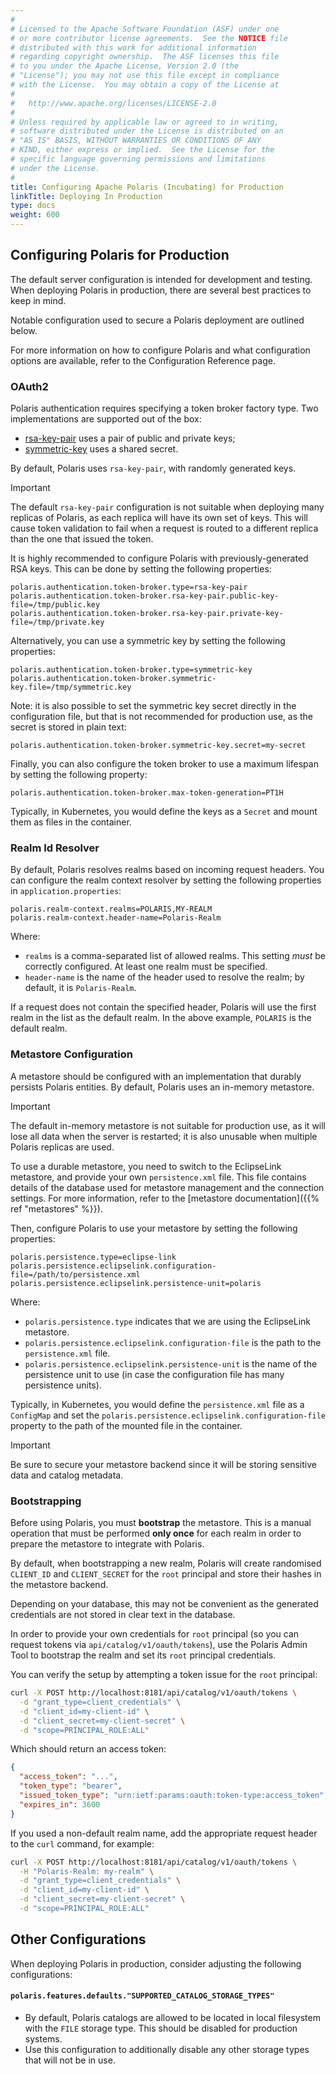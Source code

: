 ```yaml
---
#
# Licensed to the Apache Software Foundation (ASF) under one
# or more contributor license agreements.  See the NOTICE file
# distributed with this work for additional information
# regarding copyright ownership.  The ASF licenses this file
# to you under the Apache License, Version 2.0 (the
# "License"); you may not use this file except in compliance
# with the License.  You may obtain a copy of the License at
#
#   http://www.apache.org/licenses/LICENSE-2.0
#
# Unless required by applicable law or agreed to in writing,
# software distributed under the License is distributed on an
# "AS IS" BASIS, WITHOUT WARRANTIES OR CONDITIONS OF ANY
# KIND, either express or implied.  See the License for the
# specific language governing permissions and limitations
# under the License.
#
title: Configuring Apache Polaris (Incubating) for Production
linkTitle: Deploying In Production
type: docs
weight: 600
---
```


## Configuring Polaris for Production

The default server configuration is intended for development and testing. When deploying Polaris in
production, there are several best practices to keep in mind.

Notable configuration used to secure a Polaris deployment are outlined below.

For more information on how to configure Polaris and what configuration options are available,
refer to the Configuration Reference page.

### OAuth2

Polaris authentication requires specifying a token broker factory type. Two implementations are 
supported out of the box:

- [rsa-key-pair] uses a pair of public and private keys;
- [symmetric-key] uses a shared secret.

[rsa-key-pair]: https://github.com/apache/polaris/blob/390f1fa57bb1af24a21aa95fdbff49a46e31add7/service/common/src/main/java/org/apache/polaris/service/auth/JWTRSAKeyPairFactory.java
[symmetric-key]: https://github.com/apache/polaris/blob/390f1fa57bb1af24a21aa95fdbff49a46e31add7/service/common/src/main/java/org/apache/polaris/service/auth/JWTSymmetricKeyFactory.java

By default, Polaris uses `rsa-key-pair`, with randomly generated keys. 

> [!IMPORTANT]
> The default `rsa-key-pair` configuration is not suitable when deploying many replicas of Polaris,
> as each replica will have its own set of keys. This will cause token validation to fail when a
> request is routed to a different replica than the one that issued the token.

It is highly recommended to configure Polaris with previously-generated RSA keys. This can be done
by setting the following properties:

```properties
polaris.authentication.token-broker.type=rsa-key-pair
polaris.authentication.token-broker.rsa-key-pair.public-key-file=/tmp/public.key
polaris.authentication.token-broker.rsa-key-pair.private-key-file=/tmp/private.key
```

Alternatively, you can use a symmetric key by setting the following properties:

```properties
polaris.authentication.token-broker.type=symmetric-key
polaris.authentication.token-broker.symmetric-key.file=/tmp/symmetric.key
```

Note: it is also possible to set the symmetric key secret directly in the configuration file, but
that is not recommended for production use, as the secret is stored in plain text:

```properties
polaris.authentication.token-broker.symmetric-key.secret=my-secret
```

Finally, you can also configure the token broker to use a maximum lifespan by setting the following
property:

```properties
polaris.authentication.token-broker.max-token-generation=PT1H
```

Typically, in Kubernetes, you would define the keys as a `Secret` and mount them as files in the
container.

### Realm Id Resolver

By default, Polaris resolves realms based on incoming request headers. You can configure the realm
context resolver by setting the following properties in `application.properties`:

```properties
polaris.realm-context.realms=POLARIS,MY-REALM
polaris.realm-context.header-name=Polaris-Realm
```

Where:

- `realms` is a comma-separated list of allowed realms. This setting _must_ be correctly configured.
  At least one realm must be specified.
- `header-name` is the name of the header used to resolve the realm; by default, it is
  `Polaris-Realm`.

If a request does not contain the specified header, Polaris will use the first realm in the list as
the default realm. In the above example, `POLARIS` is the default realm.

### Metastore Configuration

A metastore should be configured with an implementation that durably persists Polaris entities. By
default, Polaris uses an in-memory metastore.

> [!IMPORTANT]
> The default in-memory metastore is not suitable for production use, as it will lose all data
> when the server is restarted; it is also unusable when multiple Polaris replicas are used.

To use a durable metastore, you need to switch to the EclipseLink metastore, and provide your own
`persistence.xml` file. This file contains details of the database used for metastore management and
the connection settings. For more information, refer to the [metastore documentation]({{% ref
"metastores" %}}).

Then, configure Polaris to use your metastore by setting the following properties:

```properties
polaris.persistence.type=eclipse-link
polaris.persistence.eclipselink.configuration-file=/path/to/persistence.xml
polaris.persistence.eclipselink.persistence-unit=polaris
```

Where:

- `polaris.persistence.type` indicates that we are using the EclipseLink metastore.
- `polaris.persistence.eclipselink.configuration-file` is the path to the `persistence.xml` file.
- `polaris.persistence.eclipselink.persistence-unit` is the name of the persistence unit to use (in 
  case the configuration file has many persistence units).

Typically, in Kubernetes, you would define the `persistence.xml` file as a `ConfigMap` and set the
`polaris.persistence.eclipselink.configuration-file` property to the path of the mounted file in
the container.

> [!IMPORTANT]
> Be sure to secure your metastore backend since it will be storing sensitive data and catalog 
> metadata.

### Bootstrapping

Before using Polaris, you must **bootstrap** the metastore. This is a manual operation that must be
performed **only once** for each realm in order to prepare the metastore to integrate with Polaris.

By default, when bootstrapping a new realm, Polaris will create randomised `CLIENT_ID` and
`CLIENT_SECRET` for the `root` principal and store their hashes in the metastore backend.

Depending on your database, this may not be convenient as the generated credentials are not stored
in clear text in the database.

In order to provide your own credentials for `root` principal (so you can request tokens via
`api/catalog/v1/oauth/tokens`), use the Polaris Admin Tool to bootstrap the realm and set its `root`
principal credentials.

You can verify the setup by attempting a token issue for the `root` principal:

```bash
curl -X POST http://localhost:8181/api/catalog/v1/oauth/tokens \
  -d "grant_type=client_credentials" \
  -d "client_id=my-client-id" \
  -d "client_secret=my-client-secret" \
  -d "scope=PRINCIPAL_ROLE:ALL"
```

Which should return an access token:

```json
{
  "access_token": "...",
  "token_type": "bearer",
  "issued_token_type": "urn:ietf:params:oauth:token-type:access_token",
  "expires_in": 3600
}
```

If you used a non-default realm name, add the appropriate request header to the `curl` command, for
example:

```bash
curl -X POST http://localhost:8181/api/catalog/v1/oauth/tokens \
  -H "Polaris-Realm: my-realm" \
  -d "grant_type=client_credentials" \
  -d "client_id=my-client-id" \
  -d "client_secret=my-client-secret" \
  -d "scope=PRINCIPAL_ROLE:ALL"
```

## Other Configurations

When deploying Polaris in production, consider adjusting the following configurations:

#### `polaris.features.defaults."SUPPORTED_CATALOG_STORAGE_TYPES"`

- By default, Polaris catalogs are allowed to be located in local filesystem with the `FILE` storage
  type. This should be disabled for production systems.
- Use this configuration to additionally disable any other storage types that will not be in use.


